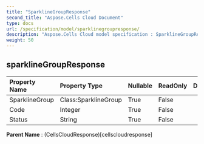 ```yaml
---
title: "SparklineGroupResponse"
second_title: "Aspose.Cells Cloud Document"
type: docs
url: /specification/model/sparklinegroupresponse/
description: "Aspose.Cells Cloud model specification : SparklineGroupResponse. Effortlessly handle Excel and other spreadsheet documents with features like opening, generating, editing, splitting, merging, comparing, and converting."
weight: 50
---
```


## **sparklineGroupResponse**

 

| Property Name | Property Type | Nullable |  ReadOnly | DefaultValue | Description | 
| :- | :- | :- |:- |  :- | :- |
| SparklineGroup | Class:SparklineGroup | True |  False |  |  |  
| Code | Integer | True |  False |  |  |  
| Status | String | True |  False |  |  |  

**Parent Name** : (CellsCloudResponse)[cellscloudresponse]

